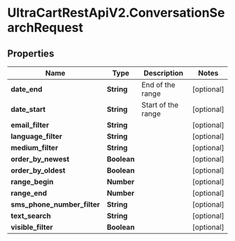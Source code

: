 # UltraCartRestApiV2.ConversationSearchRequest

## Properties

Name | Type | Description | Notes
------------ | ------------- | ------------- | -------------
**date_end** | **String** | End of the range | [optional] 
**date_start** | **String** | Start of the range | [optional] 
**email_filter** | **String** |  | [optional] 
**language_filter** | **String** |  | [optional] 
**medium_filter** | **String** |  | [optional] 
**order_by_newest** | **Boolean** |  | [optional] 
**order_by_oldest** | **Boolean** |  | [optional] 
**range_begin** | **Number** |  | [optional] 
**range_end** | **Number** |  | [optional] 
**sms_phone_number_filter** | **String** |  | [optional] 
**text_search** | **String** |  | [optional] 
**visible_filter** | **Boolean** |  | [optional] 


